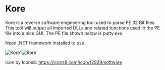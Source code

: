 # Kore

Kore is a reverse software engineering tool used to parse PE 32 Bit files. This tool will output all imported DLLs and related functions used in the PE file into a nice GUI. The PE file shown below is putty.exe.

Need .NET framework installed to use.


![Kore1](https://github.com/rykergogo/Kore/assets/87205868/0142826a-81c9-46a2-bcba-f79130bc9c58)![Kore](https://github.com/rykergogo/Kore/assets/87205868/9e98e079-3976-484d-928b-da18fe0366ff)


Icon by Icons8: https://icons8.com/icon/12929/software
